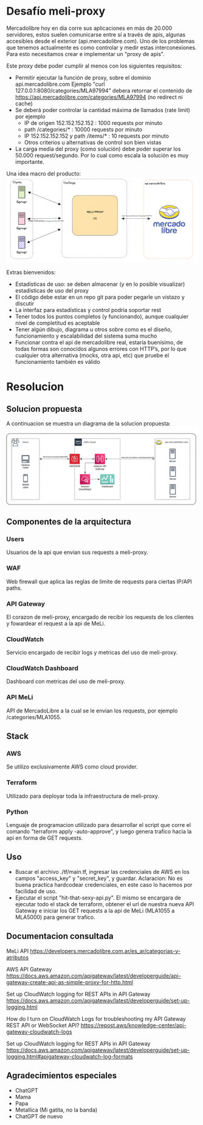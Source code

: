 # Desafío meli-proxy

Mercadolibre hoy en día corre sus aplicaciones en más de 20.000 servidores, estos suelen comunicarse entre sí a través de apis, algunas accesibles desde el exterior (api.mercadolibre.com).
Uno de los problemas que tenemos actualmente es como controlar y medir estas interconexiones. Para esto necesitamos crear e implementar un "proxy de apis". 

Este proxy debe poder cumplir al menos con los siguientes requisitos:
- Permitir ejecutar la función de proxy, sobre el dominio api.mercadolibre.com
Ejemplo "curl 127.0.0.1:8080/categories/MLA97994" debera retornar el contenido de https://api.mercadolibre.com/categories/MLA97994 (no redirect ni cache)
- Se deberá poder controlar la cantidad máxima de llamados (rate limit) por ejemplo
  - IP de origen 152.152.152.152 : 1000 requests por minuto
  - path /categories/* : 10000 requests por minuto
  - IP 152.152.152.152 y path /items/* : 10 requests por minuto
  - Otros criterios u alternativas de control son bien vistas
- La carga media del proxy (como solución) debe poder superar los 50.000 request/segundo. Por lo cual como escala la solución es muy importante.


Una idea macro del producto:
![Una idea macro del producto](/images/ejemplo.png)


Extras bienvenidos:

- Estadísticas de uso: se deben almacenar (y en lo posible visualizar) estadísticas de uso del proxy 
- El código debe estar en un repo git para poder pegarle un vistazo y discutir 
- La interfaz para estadísticas y control podría soportar rest
- Tener todos los puntos completos (y funcionando), aunque cualquier nivel de completitud es aceptable
- Tener algún dibujo, diagrama u otros sobre como es el diseño, funcionamiento y escalabilidad del sistema suma mucho
- Funcionar contra el api de mercadolibre real, estaría buenísimo, de todas formas son conocidos algunos errores con HTTP’s, por lo que cualquier otra alternativa (mocks, otra api, etc) que pruebe el funcionamiento también es válido

# Resolucion

## Solucion propuesta
A continuacion se muestra un diagrama de la solucion propuesta:
![Una idea macro del producto](/images/diagram.png)

## Componentes de la arquitectura

### Users
Usuarios de la api que envian sus requests a meli-proxy.

### WAF
Web firewall que aplica las reglas de limite de requests para ciertas IP/API paths.

### API Gateway
El corazon de meli-proxy, encargado de recibir los requests de los clientes y fowardear el request a la api de MeLi.

### CloudWatch
Servicio encargado de recibir logs y metricas del uso de meli-proxy.

### CloudWatch Dashboard
Dashboard con metricas del uso de meli-proxy.

### API MeLi
API de MercadoLibre a la cual se le envian los requests, por ejemplo /categories/MLA1055.

## Stack 

### AWS
Se utilizo exclusivamente AWS como cloud provider.

### Terraform
Utilizado para deployar toda la infraestructura de meli-proxy.

### Python
Lenguaje de programacion utilizado para desarrollar el script que corre el comando "terraform apply -auto-approve", y luego genera trafico hacia la api en forma de GET requests.

## Uso
- Buscar el archivo ./tf/main.tf, ingresar las credenciales de AWS en los campos "access_key" y "secret_key", y guardar. Aclaracion: No es buena practica hardcodear credenciales, en este caso lo hacemos por facilidad de uso.
- Ejecutar el script "hit-that-sexy-api.py". El mismo se encargara de ejecutar todo el stack de terraform, obtener el url de nuestra nueva API Gateway e iniciar los GET requests a la api de MeLi (MLA1055 a MLA5000) para generar trafico.


## Documentacion consultada

MeLi API
https://developers.mercadolibre.com.ar/es_ar/categorias-y-atributos

AWS API Gateway
https://docs.aws.amazon.com/apigateway/latest/developerguide/api-gateway-create-api-as-simple-proxy-for-http.html

Set up CloudWatch logging for REST APIs in API Gateway
https://docs.aws.amazon.com/apigateway/latest/developerguide/set-up-logging.html

How do I turn on CloudWatch Logs for troubleshooting my API Gateway REST API or WebSocket API?
https://repost.aws/knowledge-center/api-gateway-cloudwatch-logs

Set up CloudWatch logging for REST APIs in API Gateway
https://docs.aws.amazon.com/apigateway/latest/developerguide/set-up-logging.html#apigateway-cloudwatch-log-formats

## Agradecimientos especiales

- ChatGPT
- Mama
- Papa
- Metallica (Mi gatita, no la banda)
- ChatGPT de nuevo